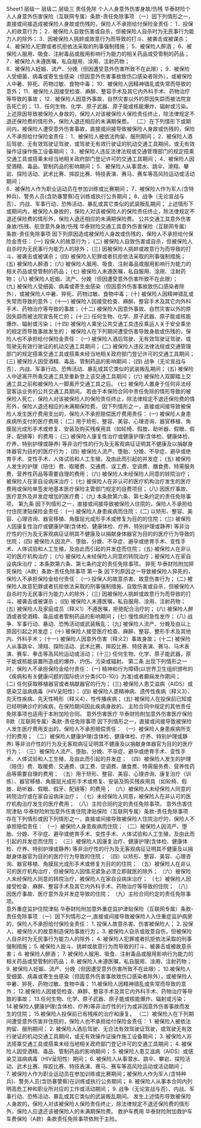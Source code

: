 Sheet1
	层级一	层级二	层级三
	责任免除
	个人人身意外伤害身故/伤残
	华泰财险个人人身意外伤害保险（互联网专属）条款-责任免除事项
		（一）因下列情形之一，直接或间接造成被保险人身故或伤残的，保险人不承担给付保险金责任：
		1．投保人的故意行为；
		2．被保险人自致伤害或自杀，但被保险人自杀时为无民事行为能力人的除外；
		3．因被保险人挑衅或故意行为而导致的打斗、被袭击或被谋杀；
		4．被保险人犯罪或者抗拒依法采取的刑事强制措施；
		5．被保险人醉酒；
		6．被保险人服用、吸食、注射毒品或服用影响行为能力的相关药品或受管制的药品；
		7．被保险人未遵医嘱，私自服用、涂用、注射药物；  
		8．被保险人妊娠、流产、分娩（但因遭受意外伤害所致不在此限）；
		9．被保险人受细菌、病毒或寄生虫感染（但因意外伤害事故致伤口感染者除外），或被保险人中暑、猝死、药物过敏、食物中毒；
		10．被保险人因精神错乱或失常而导致的意外；
		11．被保险人因接受检查、麻醉、整容手术及其它内外科手术、药物治疗等导致的事故；
		12．被保险人因意外事故、自然灾害以外的原因失踪而被法院宣告死亡的；
		13．任何生物、化学、原子武器、原子能或核能爆炸、辐射或污染。
		上述原因导致被保险人身故的，保险人对该被保险人保险责任终止，除法律规定不退还保险费的情形外，保险人退还相应的未满期保费。
		（二）在下列情形下或期间内，被保险人遭受意外伤害事故，直接或间接导致被保险人身故或伤残的，保险人不承担给付保险金责任：
		1．被保险人被依法拘留、服刑期间；
		2．被保险人酒后驾驶、无有效驾驶证驾驶，或驾驶无有效行驶证的机动交通工具期间，或无有效操作证操作施工设备期间；
		3．被保险人违反法律法规或交通管理部门的规定搭乘交通工具或搭乘未经当地相关政府部门登记许可的交通工具期间；
		4．被保险人因受酒精、毒品、管制药品的影响期间；
		5．被保险人从事潜水、跳伞、滑翔、攀岩、探险活动、武术比赛、摔跤比赛、特技表演、赛马、赛车等高风险运动或活动期间；  
		6．被保险人作为职业运动员在参加训练或比赛期间；
		7．被保险人作为军人(含特种兵)、警务人员(含防暴警察)在训练或执行公务期间；
		8．战争（无论宣战与否）、内战、军事行动、恐怖活动、暴乱或其它类似的武装叛乱期间；
		上述情形下或期间内，被保险人身故的，保险人对该被保险人的保险责任终止，除法律规定不退还保险费的情形外，保险人退还相应的未满期保险费。
	公共交通工具意外伤害身故/伤残、航空意外身故/伤残
	华泰财险交通工具意外伤害保险（互联网专属）条款-责任免除事项
		因下列原因造成被保险人身故或伤残的，保险人不承担给付保险金责任：
		(一) 投保人的故意行为；
		(二) 被保险人自致伤害或自杀，但被保险人自杀时为无民事行为能力人的除外；
		(三) 因被保险人挑衅或故意行为而导致的打斗、被袭击或被谋杀；
		(四) 被保险人犯罪或者抗拒依法采取的刑事强制措施；
		(五) 被保险人醉酒；
		(六) 被保险人服用、吸食、注射毒品或服用影响行为能力的相关药品或受管制的药品；
		(七) 被保险人未遵医嘱，私自服用、涂用、注射药物；
		(八) 被保险人妊娠、流产、分娩（但因遭受意外伤害所致不在此限）；
		(九) 被保险人受细菌、病毒或寄生虫感染（但因意外伤害事故致伤口感染者除外），或被保险人中暑、猝死、药物过敏、食物中毒；
		(十) 被保险人因精神错乱或失常而导致的意外；
		(十一) 被保险人因接受检查、麻醉、整容手术及其它内外科手术、药物治疗等导致的事故；
		(十二) 被保险人因意外事故、自然灾害以外的原因失踪而被法院宣告死亡的；
		(十三) 任何生物、化学、原子武器、原子能或核能爆炸、辐射或污染；
		(十四) 被保险人乘坐公共交通工具违反乘运人关于安全乘坐的规定而导致事故发生的；
			被保险人在下列期间遭受伤害导致身故或伤残的，保险人也不承担给付保险金责任：
		(一) 被保险人酒后驾驶、无有效驾驶证驾驶，或驾驶无有效行驶证的机动交通工具期间； 
		(二) 被保险人违反法律法规或交通管理部门的规定搭乘交通工具或搭乘未经当地相关政府部门登记许可的交通工具期间；
		(三) 被保险人因受酒精、毒品、管制药品的影响期间；
		(四) 战争（无论宣战与否）、内战、军事行动、恐怖活动、暴乱或其它类似的武装叛乱期间；
		(五) 被保险人中途离开所乘交通工具至重新登上该交通工具期间；
		(六) 被保险人双脚踏上交通工具之前和被保险人一脚离开交通工具之后。
		(七) 被保险人置身于任何非法经营客运业务的公共交通工具期间。
		若由于本保险合同中责任免除的情形导致的被保险人死亡，保险人对该被保险人的保险责任终止，除法律规定不退还保险费的情形外，保险人退还相应的未满期保险费。
		因下列情形之一，直接或间接导致被保险人发生医疗费用支出的，保险人不承担赔偿医疗费用责任：
		(一) 被保险人身患疾病所支付的医疗费用；
		(二) 用于矫形、整容、美容、心理咨询、器官移植、角膜屈光成形手术或修复、安装及购买残疾用具（如轮椅、假肢、助听器、假眼、假牙、配镜等）的费用；
		(三) 被保险人康复性治疗或健康护理(含体检、健康体检、疗养、特别护理或静养) 等非治疗性的行为及无客观病征证明其不健康及以捐献身体器官为目的的医疗行为；
		(四) 被保险人流产、堕胎、分娩、不孕症、避孕或绝育手术、变性手术、人体试验和人工生殖，及由此而引起的并发症；
		(五) 被保险人发生的护理（陪住）费、取暖费、交通费、误工费、空调费、膳食费、特需服务费、营养性药品等需要自理的费用； 
		(六) 被保险人未经保险人同意的转院治疗；被保险人在家自设病床治疗；
		(七) 被保险人在非认可的医疗机构治疗发生的医疗费用或保险单签发地基本医疗保险主管部门规定的自费项目；
		(八) 因医疗事故、医疗意外及并发症增加的医疗费；
		(九) 本条款第六条、第七条约定的责任免除事项。
		第九条  因下列情形之一，直接或间接导致被保险人住院的，保险人不承担给付住院津贴保险金责任：
		(一) 被保险人身患疾病而住院；
		(二) 以矫形、整容、美容、心理咨询、器官移植、角膜屈光成形手术或修复为目的的住院；
		(三) 被保险人因康复性治疗或健康护理(含体检、健康体检、疗养、特别护理或静养) 等非治疗性的行为及无客观病征证明其不健康及以捐献身体器官为目的的医疗行为导致的住院；
		(四) 被保险人因流产、堕胎、分娩、不孕症、避孕或绝育手术、变性手术、人体试验和人工生殖，及由此而引起的并发症而住院；
		(五) 被保险人在非认可的医疗机构治疗；
		(六) 被保险人未经保险人同意的转院治疗；被保险人在家自设病床治疗；
		本条款第六条、第七条约定的责任免除事项。
	猝死
	华泰财险附加猝死保险（A款）条款-责任免除事项
		第一条 因下列原因之一导致被保险人猝死的，保险人不承担保险金给付责任：
		(一) 投保人的故意杀害、故意伤害行为；
		(二) 被保险人故意犯罪或者抗拒依法采取的刑事强制措施、自致伤害或自杀，但被保险人自杀时为无民事行为能力人的除外； 
		(三) 因被保险人挑衅或故意行为而导致的打斗、被袭击或被谋杀；
		(四) 被保险人未遵医嘱，私自服用、涂用、注射药物；
		(五) 被保险人及家庭成员（释义1）不遵医嘱，拒绝配合治疗的；
		(六) 被保险人醉酒或者受酒精、毒品或者管制药品的影响期间；
		(七) 慢性病的急性发作； 
		(八) 战争、军事行动、暴动、恐怖活动或武装叛乱；
		(九) 被保险人流产、分娩及由以上原因引起之并发症；
		(十) 被保险人接受医疗检查、麻醉、整容、整形手术及其他内、外科手术；
		(十一) 被保险人因意外伤害（释义2）事故身故；
		(十二) 被保险人从事跳伞、滑翔、探险活动、武术比赛、摔跤比赛、特技表演、赛马、马术表演、赛车、拳击等高风险运动或活动；
		(十三) 任何生物、化学、原子能武器，原子能或核能装置所造成的爆炸、灼伤、污染或辐射。
		第二条 出现下列情形之一时，保险人不承担保险金给付责任：
		(一) 精神和行为障碍(以世界卫生组织颁布的《疾病和有关健康问题的国际统计分类(ICD-10)》为准)或者癫痫发作期间；
		(二) 任何获取移植器官或者捐献器官的行为；
		(三) 被保险人患艾滋病（AIDS）或感染艾滋病病毒（HIV呈阳性）；
		(四) 被保险人患精神病、遗传性疾病（释义3）、先天性疾病、先天性畸形（释义4）、性传播疾病；
		(五) 被保险人在投保前已知或已经明确诊疗的疾病，在保险期间因此疾病身故的。
		主险合同中规定的其他责任免除事项也适用于本附加险合同。
	意外伤害医疗
	华泰财险附加意外伤害医疗保险B款（互联网专属）条款-责任免除事项
		因下列情形之一，直接或间接导致被保险人发生医疗费用支出的，保险人不承担赔偿责任：
		（一）被保险人身患疾病所支付的费用；
		（二）被保险人健康护理(含体检、健康体检、疗养、特别护理或静养) 等非治疗性的行为及无客观病征证明其不健康及以捐献身体器官为目的的医疗行为；
		（三）被保险人流产、堕胎、分娩、不孕症、避孕或绝育手术、变性手术、人体试验和人工生殖，及由此而引起的并发症；
		（四）被保险人发生的护理（陪住）费、取暖费、交通费、误工费、空调费、膳食费、特需服务费、营养性药品等需要自理的费用；
		（五）用于矫形、整容、美容、心理咨询、康复治疗（训练）、器官移植、角膜屈光成形手术或修复、安装及购买残疾用具（如轮椅、假肢、助听器、假眼、假牙、配镜等）的费用；
		（六）被保险人未经保险人同意的转院治疗或在家自设病床治疗；
		（七）未经保险人同意，被保险人在非认可的医疗机构治疗发生的医疗费用；
		（八）主险合同约定的责任免除事项。
	意外伤害住院津贴
	华泰财险附加意外伤害住院津贴保险（互联网专属）条款-责任免除事项
		存在下列情形或因下列情形之一，直接或间接导致被保险人住院治疗的，保险人不承担赔偿责任：
		（一）被保险人身患疾病而住院；
		（二）被保险人因流产、堕胎、分娩、不孕症、避孕或绝育手术、变性手术、人体试验和人工生殖，及由此而引起的并发症而住院；
		（三）被保险人因康复治疗、健康护理(含体检、健康体检、疗养、特别护理或静养) 等非治疗性的行为及无客观病征证明其不健康及以捐献身体器官为目的的医疗行为导致的住院；
		（四）以矫形、整容、美容、心理咨询、器官移植、角膜屈光成形手术或修复为目的的住院；
		（五）被保险人在非认可的医疗机构治疗，但被保险人因情况紧急必须立即就医的除外；
		（六）被保险人未经保险人同意的转院治疗，被保险人在家自设病床治疗；
		（七）被保险人因接受检查、麻醉、整容手术及其它内外科手术、药物治疗等导致的住院；
		（八）因医疗事故、医疗意外及并发症导致的住院；
		（九）主险合同约定的责任免除事项。	
	意外重症监护住院津贴
	华泰财险附加意外重症监护津贴保险（互联网专属）条款-责任免除事项
		（一）因下列情形之一,直接或间接导致被保险人入住重症监护病房的，保险人不承担给付保险金责任：
		1. 投保人故意杀害、伤害被保险人；
		2. 投保人、被保险人的故意制造保险事故行为；
		3. 被保险人自杀或故意自伤，但被保险人自杀时为无民事行为能力人的除外；
		4. 被保险人犯罪或者抗拒依法采取的刑事强制措施；
		5. 被保险人殴斗、挑衅或故意行为而导致的打斗、被袭击或被故意杀害；
		6. 被保险人醉酒；
		7. 被保险人服用、吸食、注射毒品或服用影响行为能力的相关药品或受管制的药品；
		8. 被保险人未遵医嘱，私自服用、涂用、注射药物； 
		9. 被保险人妊娠、流产、分娩（但因遭受意外伤害所致不在此限）；
		10.被保险人受细菌、病毒或寄生虫感染（但因意外伤害事故致伤口感染者除外），或被保险人中暑、猝死、药物过敏、食物中毒；
		11.被保险人因精神错乱或失常而导致的意外；
		12.被保险人因接受检查、麻醉、整容手术及其它内外科手术、药物治疗等导致的事故；
		13.任何生物、化学、原子武器、原子能或核能爆炸、辐射或污染；
		14.被保险人健康护理(含体检、疗养)等非治疗性的行为或非因意外伤害事故而发生的住院；
		15.被保险人投保前已有残疾的治疗和康复。
		（二）被保险人在下列期间遭受意外伤害并住院的，保险人也不承担给付保险金责任：
		1. 被保险人被依法拘留、服刑期间；
		2. 被保险人酒后驾驶、无合法有效驾驶证驾驶，或驾驶无有效行驶证的机动交通工具期间，或无有效操作证操作施工设备期间；
		3. 被保险人非法搭乘交通工具或搭乘未经当地相关政府部门登记许可的交通工具期间；
		4. 被保险人因受酒精、毒品、管制药品的影响期间；
		5. 被保险人患艾滋病（AIDS）或感染艾滋病病毒（HIV呈阳性）期间；
		6. 被保险人从事潜水、跳伞、攀岩、探险活动、武术比赛、摔跤比赛、特技表演、赛马、赛车等高风险运动或活动期间； 
		7. 被保险人作为职业运动员在参加训练或比赛期间；被保险人作为军人(含特种兵)、警务人员(含防暴警察)在训练或执行公务期间；
		8. 被保险人从事本合同内列明高危工种和职业所对应的工作或活动期间；
		9. 战争（无论宣战与否）、内战、军事行动、恐怖活动、暴乱或其它类似的武装叛乱期间。
		发生上述情形导致被保险人身故的，保险人对该被保险人保险责任终止，除法律规定不退还保险费的情形外，保险人应退还该被保险人的未满期保险费。
	救护车费用
		华泰财险附加救护车车费保险（A款）条款责任免除事项依附于主险。


